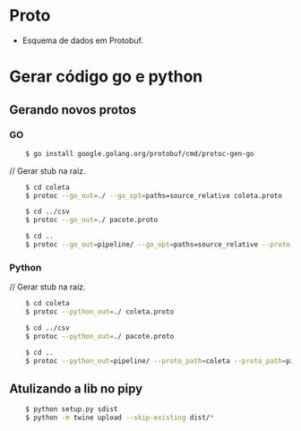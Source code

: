 # Proto
- Esquema de dados em Protobuf.

# Gerar código go e python

## Gerando novos protos

### GO

```sh
    $ go install google.golang.org/protobuf/cmd/protoc-gen-go
```
// Gerar stub na raiz.
```sh
    $ cd coleta
    $ protoc --go_out=./ --go_opt=paths=source_relative coleta.proto
```

```sh
    $ cd ../csv
    $ protoc --go_out=./ pacote.proto
```

```sh
    $ cd ..
    $ protoc --go_out=pipeline/ --go_opt=paths=source_relative --proto_path=coleta --proto_path=pipeline pipeline/pipeline.proto
```

### Python

// Gerar stub na raiz.
```sh
    $ cd coleta
    $ protoc --python_out=./ coleta.proto
```

```sh
    $ cd ../csv
    $ protoc --python_out=./ pacote.proto
```

```sh
    $ cd ..
    $ protoc --python_out=pipeline/ --proto_path=coleta --proto_path=pipeline pipeline/pipeline.proto
```
## Atulizando a lib no pipy

```sh
    $ python setup.py sdist
    $ python -m twine upload --skip-existing dist/*
```